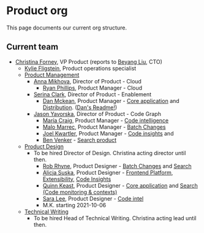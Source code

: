 # Product org

This page documents our current org structure.

## Current team

- [Christina Forney](../company/team/index.md#christina-forney-she-her), VP Product (reports to [Beyang Liu](index.md#beyang-liu), CTO)
  - [Kylie Fligstein](../company/team/index.md#kylie-fligstein-she-her), Product operations specialist
  - [Product Management](roles/index.md#product-manager)
    - [Anna Mikhova](../company/team/index.md#anna-tzvetana-mikhova-she-her), Director of Product - Cloud
      - [Ryan Phillips](../company/team#ryan-phillips-he-him), Product Manager - Cloud
    - [Serina Clark](../company/team/index.md#serina-clark-her-she-hers), Director of Product - Enablement
      - [Dan Mckean](../company/team/index.md#dan-mckean-he-him), Product Manager - [Core application](../engineering/core-application/index.md) and [Distribution](../engineering/distribution/index.md). ([Dan's Readme!](./readmes/dan-mckean-readme.md))
    - [Jason Yavorska](../company/team/index.md#jason-yavorska-he-him), Director of Product - Code Graph
      - [María Craig](../company/team/index.md#maría-craig-she-her), Product Manager - [Code intelligence](../engineering/code-intelligence/index.md)
      - [Malo Marrec](../company/team/index.md#malo-marrec-he-him), Product Manager - [Batch Changes](../engineering/batch-changes/index.md)
      - [Joel Kwartler](../company/team/index.md#joel-kwartler-he-him), Product Manager - [Code insights](../engineering/developer-insights/code-insights/index.md) and 
      - [Ben Venker](../company/team/index.md#coming-soon) - [Search product](../engineering/search/product.md)
  - [Product Design](roles/index.md#product-designer) 
      - To be hired Director of Design. Christina acting director until then.
          - [Rob Rhyne](../company/team/index.md#rob-rhyne), Product Designer - [Batch Changes](../engineering/batch-changes/index.md) and [Search](../engineering/search/index.md)
          - [Alicja Suska](../company/team/index.md#alicja-suska-she-her), Product Designer - [Frontend Platform](../engineering/developer-insights/frontend-platform/index.md), [Extensibility](../engineering/developer-insights/extensibility/index.md), [Code Insights](../engineering/developer-insights/code-insights/index.md)
          - [Quinn Keast](../company/team/index.md#quinn-keast-he-him), Product Designer - [Core application](../engineering/core-application/index.md) and [Search (Code monitoring & contexts)](../engineering/search/index.md)
          - [Sara Lee](../company/team/index.md#coming-soon), Product Designer - [Code intel](../engineering/code-intelligence/index.md)
          - M.K. starting 2021-10-06
  - [Technical Writing](roles/index.md#technical-writer)
    - To be hired Head of Technical Writing. Christina acting lead until then.

